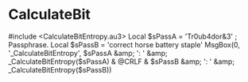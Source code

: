 # CalculateBit
#include &lt;CalculateBitEntropy.au3> Local $sPassA = 'Tr0ub4dor&amp;3' ; Passphrase. Local $sPassB = 'correct horse battery staple' MsgBox(0, '_CalculateBitEntropy', $sPassA &amp; ': ' &amp; _CalculateBitEntropy($sPassA) &amp; @CRLF &amp; $sPassB &amp; ': ' &amp; _CalculateBitEntropy($sPassB))
